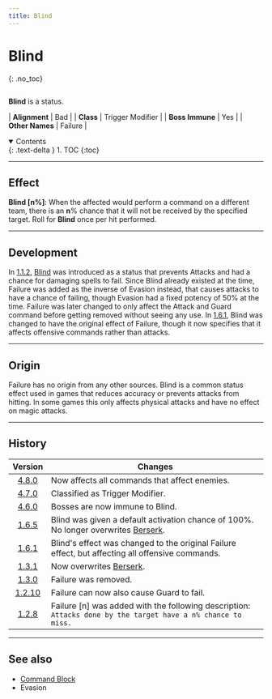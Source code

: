 ```yaml
---
title: Blind
---
```


# Blind
{: .no_toc}

<div class="row">
<div class="column content" markdown="1">

**Blind** is a status.

| **Alignment** | Bad |
| **Class** | Trigger Modifier |
| **Boss Immune** | Yes |
| **Other Names** | Failure |

</div>
<div class="column toc" markdown="1">
<details open markdown="block">
<summary>
Contents
</summary>
{: .text-delta }
1. TOC
{:toc}
</details>
</div>
</div> 

---

## Effect

**Blind \[n%\]**: When the affected would perform a command on a different team, there is an **n**% chance that it will not be received by the specified target. Roll for **Blind** once per hit performed.

---

## Development

In [1.1.2](v1#v1.1.2), [Blind](block) was introduced as a status that prevents Attacks and had a chance for damaging spells to fail. Since Blind already existed at the time, Failure was added as the inverse of Evasion instead, that causes attacks to have a chance of failing, though Evasion had a fixed potency of 50% at the time. Failure was later changed to only affect the Attack and Guard command before getting removed without seeing any use. In [1.6.1](v1#v1.6.1), Blind was changed to have the original effect of Failure, though it now specifies that it affects offensive commands rather than attacks.

---

## Origin

Failure has no origin from any other sources. Blind is a common status effect used in games that reduces accuracy or prevents attacks from hitting. In some games this only affects physical attacks and have no effect on magic attacks.

---

## History

| Version | Changes |
| :---: | --- |
| [4.8.0](v4#v4.8.0) | Now affects all commands that affect enemies. |
| [4.7.0](v4#v4.7.0) | Classified as Trigger Modifier. |
| [4.6.0](v4#v4.6.0) | Bosses are now immune to Blind. |
| [1.6.5](v1#v1.6.5) | Blind was given a default activation chance of 100%. No longer overwrites [Berserk](berserk). |
| [1.6.1](v1#v1.6.1) | Blind's effect was changed to the original Failure effect, but affecting all offensive commands. |
| [1.3.1](v1#v1.3.1) | Now overwrites [Berserk](berserk). |
| [1.3.0](v1#v1.3.0) | Failure was removed. |
| [1.2.10](v1#v1.2.10) | Failure can now also cause Guard to fail. |
| [1.2.8](v1#v1.2.8) | Failure [n] was added with the following description: `Attacks done by the target have a n% chance to miss.` |

---

## See also

- [Command Block](block)
- Evasion